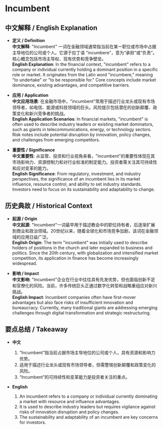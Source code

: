 # Incumbent

## 中文解释 / English Explanation

* **定义 / Definition**  
  **中文解释**: "Incumbent" 一词在金融领域通常指当前在某一职位或市场中占据主导地位的公司或个人。它源于拉丁语 "incumbere"，意为“承担”或“负责”。核心概念包括市场主导权、现有优势和竞争壁垒。  
  **English Explanation**: In the financial context, "incumbent" refers to a company or individual currently holding a dominant position in a specific role or market. It originates from the Latin word "incumbere," meaning "to undertake" or "to be responsible for." Core concepts include market dominance, existing advantages, and competitive barriers.

* **应用 / Application**  
  **中文应用场景**: 在金融市场中，"incumbent"常用于描述行业龙头或现有市场领导者，如电信、能源或科技领域的巨头。风险提示包括潜在的创新颠覆、政策变化和新兴竞争者的挑战。  
  **English Application Scenarios**: In financial markets, "incumbent" is often used to describe industry leaders or existing market dominators, such as giants in telecommunications, energy, or technology sectors. Risk notes include potential disruption by innovation, policy changes, and challenges from emerging competitors.

* **重要性 / Significance**  
  **中文重要性**: 从监管、投资和行业视角来看，"incumbent"的重要性体现在其市场影响力、资源控制力和对行业标准的制定能力。投资者需关注其可持续性和应对变革的能力。  
  **English Significance**: From regulatory, investment, and industry perspectives, the significance of an incumbent lies in its market influence, resource control, and ability to set industry standards. Investors need to focus on its sustainability and adaptability to change.

## 历史典故 / Historical Context

* **起源 / Origin**  
  **中文起源**: "Incumbent"一词最早用于描述教会中的职位持有者，后逐渐扩展到商业和政治领域。20世纪以来，随着全球化和市场竞争加剧，该词在金融领域的应用日益广泛。  
  **English Origin**: The term "incumbent" was initially used to describe holders of positions in the church and later expanded to business and politics. Since the 20th century, with globalization and intensified market competition, its application in finance has become increasingly widespread.

* **影响 / Impact**  
  **中文影响**: "Incumbent"企业在行业中往往具有先发优势，但也面临创新不足和官僚化的风险。当前，许多传统巨头正通过数字化转型和战略重组应对新兴挑战。  
  **English Impact**: Incumbent companies often have first-mover advantages but also face risks of insufficient innovation and bureaucracy. Currently, many traditional giants are addressing emerging challenges through digital transformation and strategic restructuring.

## 要点总结 / Takeaway

* **中文**  
  1. “Incumbent”指当前占据市场主导地位的公司或个人，具有资源和影响力优势。  
  2. 适用于描述行业龙头或现有市场领导者，但需警惕创新颠覆和政策变化的风险。  
  3. “Incumbent”的可持续性和变革能力是投资者关注的重点。

* **English**  
  1. An incumbent refers to a company or individual currently dominating a market with resource and influence advantages.  
  2. It is used to describe industry leaders but requires vigilance against risks of innovation disruption and policy changes.  
  3. The sustainability and adaptability of an incumbent are key concerns for investors.